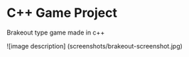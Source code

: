 # C++ Game Project 
Brakeout type game made in c++

![image description] (screenshots/brakeout-screenshot.jpg)
